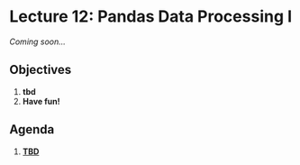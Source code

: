 <!---
{"next":"Lectures_class2/Lecture13.md","title":"Pandas Data Processing I - 6/27"}
-->

# Lecture 12: Pandas Data Processing I

*Coming soon...*

## Objectives

1. **tbd**
2. **Have fun!**

## Agenda

1. **[TBD]()**